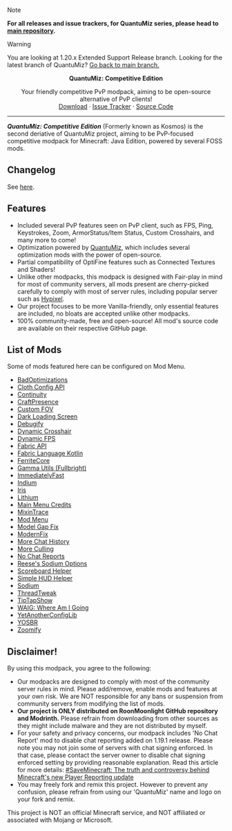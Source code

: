 > [!note]
> **For all releases and issue trackers, for QuantuMiz series, please head to [main repository](https://github.com/RoonMoonlight/QuantuMiz).**

> [!warning]
>You are looking at 1.20.x Extended Support Release branch. Looking for the latest branch of QuantuMiz? [Go back to main branch.](https://github.com/RoonMoonlight/QuantuMiz-CE)

<!-- TITLE -->
<p align="center">
  <b>QuantuMiz: Competitive Edition</b>
  <p align="center">
    Your friendly competitive PvP modpack, aiming to be open-source alternative of PvP clients!
    <br />
    <a href="https://modrinth.com/modpack/quantumiz-ce/versions">Download</a>
    ·
    <a href="https://github.com/RoonMoonlight/QuantuMiz/issues">Issue Tracker</a>
    ·
    <a href="https://github.com/RoonMoonlight/QuantuMiz-CE">Source Code</a>
  </p>
</p>

---

***QuantuMiz: Competitive Edition*** (Formerly known as Kosmos) is the second deriative of QuantuMiz project, aiming to be PvP-focused competitive modpack for Minecraft: Java Edition, powered by several FOSS mods.

## Changelog
See [here](https://github.com/RoonMoonlight/QuantuMiz-CE/releases).

## Features
* Included several PvP features seen on PvP client, such as FPS, Ping, Keystrokes, Zoom, ArmorStatus/Item Status, Custom Crosshairs, and many more to come!
* Optimization powered by [QuantuMiz](https://modrinth.com/modpack/quantumiz), which includes several optimization mods with the power of open-source.
* Partial compatibility of OptiFine features such as Connected Textures and Shaders!
* Unlike other modpacks, this modpack is designed with Fair-play in mind for most of community servers, all mods present are cherry-picked carefully to comply with most of server rules, including popular server such as [Hypixel](https://hypixel.net).
* Our project focuses to be more Vanilla-friendly, only essential features are included, no bloats are accepted unlike other modpacks.
* 100% community-made, free and open-source! All mod's source code are available on their respective GitHub page.

## List of Mods
Some of mods featured here can be configured on Mod Menu.

* [BadOptimizations](https://modrinth.com/mod/badoptimizations)
* [Cloth Config API](https://modrinth.com/mod/cloth-config)
* [Continuity](https://modrinth.com/mod/continuity)
* [CraftPresence](https://modrinth.com/mod/craftpresence)
* [Custom FOV](https://modrinth.com/mod/custom-fov-illusive)
* [Dark Loading Screen](https://modrinth.com/mod/dark-loading-screen)
* [Debugify](https://modrinth.com/mod/debugify)
* [Dynamic Crosshair](https://modrinth.com/mod/dynamiccrosshair)
* [Dynamic FPS](https://modrinth.com/mod/dynamic-fps)
* [Fabric API](https://modrinth.com/mod/fabric-api)
* [Fabric Language Kotlin](https://modrinth.com/mod/fabric-language-kotlin)
* [FerriteCore](https://modrinth.com/mod/ferrite-core)
* [Gamma Utils (Fullbright)](https://modrinth.com/mod/gamma-utils)
* [ImmediatelyFast](https://modrinth.com/mod/immediatelyfast)
* [Indium](https://modrinth.com/mod/indium)
* [Iris](https://modrinth.com/mod/iris)
* [Lithium](https://modrinth.com/mod/lithium)
* [Main Menu Credits](https://modrinth.com/mod/main-menu-credits)
* [MixinTrace](https://modrinth.com/mod/mixintrace)
* [Mod Menu](https://modrinth.com/mod/modmenu)
* [Model Gap Fix](https://modrinth.com/mod/modelfix)
* [ModernFix](https://modrinth.com/mod/modernfix)
* [More Chat History](https://modrinth.com/mod/morechathistory)
* [More Culling](https://modrinth.com/mod/moreculling)
* [No Chat Reports](https://modrinth.com/mod/no-chat-reports)
* [Reese's Sodium Options](https://modrinth.com/mod/reeses-sodium-options)
* [Scoreboard Helper](https://modrinth.com/mod/scoreboard-helper)
* [Simple HUD Helper](https://modrinth.com/mod/simple-hud-enhanced)
* [Sodium](https://modrinth.com/mod/sodium)
* [ThreadTweak](https://modrinth.com/mod/threadtweak)
* [TipTapShow](https://modrinth.com/mod/tiptapshow)
* [WAIG: Where Am I Going](https://modrinth.com/mod/waig)
* [YetAnotherConfigLib](https://modrinth.com/mod/yacl)
* [YOSBR](https://modrinth.com/mod/yosbr)
* [Zoomify](https://modrinth.com/mod/zoomify)

## Disclaimer!
By using this modpack, you agree to the following:
* Our modpacks are designed to comply with most of the community server rules in mind. Please add/remove, enable mods and features at your own risk. We are NOT responsible for any bans or suspension from community servers from modifying the list of mods.
* **Our project is ONLY distributed on RoonMoonlight GitHub repository and Modrinth.** Please refrain from downloading from other sources as they might include malware and they are not distributed by myself.
* For your safety and privacy concerns, our modpack includes 'No Chat Report' mod to disable chat reporting added on 1.19.1 release. Please note you may not join some of servers with chat signing enforced. In that case, please contact the server owner to disable chat signing enforced setting by providing reasonable explanation. Read this article for more details: [#SaveMinecraft: The truth and controversy behind Minecraft's new Player Reporting update](https://www.windowscentral.com/gaming/minecraft/saveminecraft-the-truth-and-controversy-behind-minecrafts-new-player-reporting)
* You may freely fork and remix this project. However to prevent any confusion, please refrain from using our 'QuantuMiz' name and logo on your fork and remix.

This project is NOT an official Minecraft service, and NOT affiliated or associated with Mojang or Microsoft.
